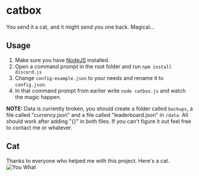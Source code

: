 # catbox
You send it a cat, and it might send you one back. Magical...

## Usage
1. Make sure you have [NodeJS](https://nodejs.org/en/download/) installed.
2. Open a command prompt in the root folder and run `npm install discord.js`
3. Change `config-example.json` to your needs and rename it to `config.json`.
4. In that command prompt from earlier write `node catbox.js` and watch the magic happen.

**NOTE:** Data is currently broken, you should create a folder called `backups`, a file called "currency.json" and a file called "leaderboard.json" in `/data`. All should work after adding "{}" in both files. If you can't figure it out feel free to contact me or whatever.

## Cat
Thanks to everyone who helped me with this project. Here's a cat.
![You What](https://i.imgur.com/gcuYgnP.png)

